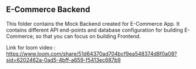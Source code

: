 ## E-Commerce Backend

This folder contains the Mock Backend created for E-Commerce App. It contains different API end-points and database configuration for building E-Commerce; so that you can focus on building Frontend.

Link for loom video : https://www.loom.com/share/51d64370ad704bcf9ea548374d8f0a08?sid=6202462a-0ad5-4bff-a659-f5413ec687b9
